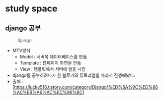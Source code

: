 # study space

## django 공부
> django
  - MTV방식
    * Model : 서버쪽 데이터베이스를 만듦
    * Template : 웹페이지 화면을 만듦
    * View : 템플릿에서 서버에 일을 시킴
  - django를 공부하려다가 한 블로거의 튜토리얼을 따라서 진행해봤다.
  - 출처 : [https://lucky516.tistory.com/category/Django/%ED%8A%9C%ED%86%A0%EB%A6%AC%EC%96%BC]